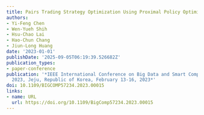 ```yaml
---
title: Pairs Trading Strategy Optimization Using Proximal Policy Optimization Algorithms
authors:
- Yi-Feng Chen
- Wen-Yueh Shih
- Hsu-Chao Lai
- Hao-Chun Chang
- Jiun-Long Huang
date: '2023-01-01'
publishDate: '2025-09-05T06:19:39.526682Z'
publication_types:
- paper-conference
publication: '*IEEE International Conference on Big Data and Smart Computing, BigComp
  2023, Jeju, Republic of Korea, February 13-16, 2023*'
doi: 10.1109/BIGCOMP57234.2023.00015
links:
- name: URL
  url: https://doi.org/10.1109/BigComp57234.2023.00015
---
```

